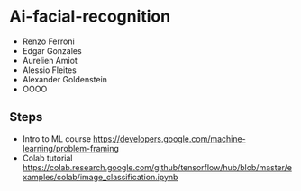 # Ai-facial-recognition
* Renzo Ferroni
* Edgar Gonzales
* Aurelien Amiot
* Alessio Fleites
* Alexander Goldenstein
* OOOO
## Steps
* Intro to ML course <https://developers.google.com/machine-learning/problem-framing>
* Colab tutorial <https://colab.research.google.com/github/tensorflow/hub/blob/master/examples/colab/image_classification.ipynb>
